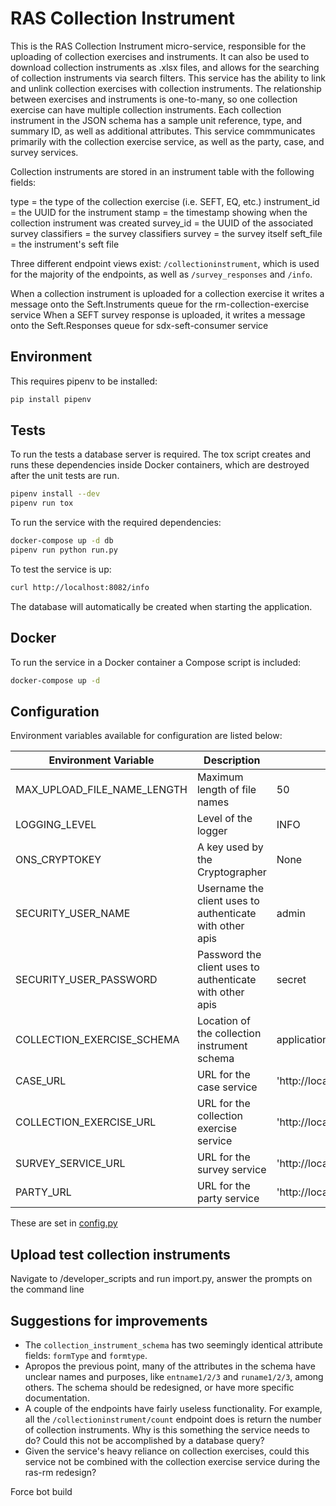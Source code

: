 # RAS Collection Instrument

This is the RAS Collection Instrument micro-service, responsible for the uploading of collection exercises and instruments. It can also be used to download collection instruments as .xlsx files, and allows for the searching of collection instruments via search filters.
This service has the ability to link and unlink collection exercises with collection instruments. The relationship between exercises and instruments is one-to-many, so one collection exercise can have multiple collection instruments.
Each collection instrument in the JSON schema has a sample unit reference, type, and summary ID, as well as additional attributes.
This service commmunicates primarily with the collection exercise service, as well as the party, case, and survey services.

Collection instruments are stored in an instrument table with the following fields:

type = the type of the collection exercise (i.e. SEFT, EQ, etc.)
instrument_id = the UUID for the instrument
stamp = the timestamp showing when the collection instrument was created
survey_id = the UUID of the associated survey
classifiers = the survey classifiers
survey = the survey itself
seft_file = the instrument's seft file

Three different endpoint views exist: `/collectioninstrument`, which is used for the majority of the endpoints, as well as `/survey_responses` and `/info`.

When a collection instrument is uploaded for a collection exercise it writes a message onto the Seft.Instruments queue for the rm-collection-exercise service
When a SEFT survey response is uploaded, it writes a message onto the Seft.Responses queue for sdx-seft-consumer service

## Environment

This requires pipenv to be installed:

```bash
pip install pipenv
```

## Tests

To run the tests a database server is required. The tox script creates and runs these dependencies inside Docker containers, which are destroyed after the unit tests are run.

```bash
pipenv install --dev
pipenv run tox
```

To run the service with the required dependencies:

```bash
docker-compose up -d db 
pipenv run python run.py
```

To test the service is up:

```bash
curl http://localhost:8082/info
```

The database will automatically be created when starting the application.

## Docker

To run the service in a Docker container a Compose script is included:

```bash
docker-compose up -d
```

## Configuration

Environment variables available for configuration are listed below:

| Environment Variable        | Description                                              | Default                                               |
|-----------------------------|----------------------------------------------------------|-------------------------------------------------------|
| MAX_UPLOAD_FILE_NAME_LENGTH | Maximum length of file names                             | 50                                                    |
| LOGGING_LEVEL               | Level of the logger                                      | INFO                                                  |
| ONS_CRYPTOKEY               | A key used by the Cryptographer                          | None                                                  |
| SECURITY_USER_NAME          | Username the client uses to authenticate with other apis | admin                                                 |
| SECURITY_USER_PASSWORD      | Password the client uses to authenticate with other apis | secret                                                |
| COLLECTION_EXERCISE_SCHEMA  | Location of the collection instrument schema             | application/schemas/collection_instrument_schema.json |
| CASE_URL                    | URL for the case service                                 | 'http://localhost:8171'                               |
| COLLECTION_EXERCISE_URL     | URL for the collection exercise service                  | 'http://localhost:8145'                               |
| SURVEY_SERVICE_URL          | URL for the survey service                               | 'http://localhost:8080'                               |
| PARTY_URL                   | URL for the party service                                | 'http://localhost:8081'                               |



These are set in [config.py](config.py)

## Upload test collection instruments

Navigate to /developer_scripts and run import.py, answer the prompts on the command line

## Suggestions for improvements

* The `collection_instrument_schema` has two seemingly identical attribute fields: `formType` and `formtype`.
* Apropos the previous point, many of the attributes in the schema have unclear names and purposes, like `entname1/2/3` and `runame1/2/3`, among others. The schema should be redesigned, or have more specific documentation.
* A couple of the endpoints have fairly useless functionality. For example, all the `/collectioninstrument/count` endpoint does is return the number of collection instruments. Why is this something the service needs to do? Could this not be accomplished by a database query?
* Given the service's heavy reliance on collection exercises, could this service not be combined with the collection exercise service during the ras-rm redesign?


Force bot build
